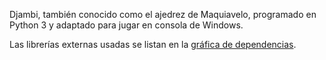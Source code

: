 Djambi, también conocido como el ajedrez de Maquiavelo, programado en Python 3 y adaptado para jugar en consola de Windows.

Las librerías externas usadas se listan en la [gráfica de dependencias](https://github.com/netotz/Djambi/network/dependencies).
